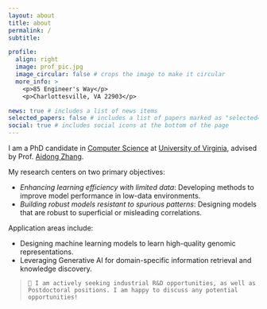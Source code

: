 ```yaml
---
layout: about
title: about
permalink: /
subtitle:

profile:
  align: right
  image: prof_pic.jpg
  image_circular: false # crops the image to make it circular
  more_info: >
    <p>85 Engineer's Way</p>
    <p>Charlottesville, VA 22903</p>

news: true # includes a list of news items
selected_papers: false # includes a list of papers marked as "selected={true}"
social: true # includes social icons at the bottom of the page
---
```


I am a PhD candidate in [Computer Science](https://engineering.virginia.edu/departments/computer-science)  at [University of Virginia](https://www.virginia.edu/),
advised by Prof. [Aidong Zhang](https://engineering.virginia.edu/faculty/aidong-zhang).

My research centers on two primary objectives:

  - _Enhancing learning efficiency with limited data_: Developing methods to improve model performance in low-data environments.
  - _Building robust models resistant to spurious patterns_: Designing models that are robust to superficial or misleading correlations.

Application areas include:
  - Designing machine learning models to learn high-quality genomic representations.
  - Leveraging Generative AI for domain-specific information retrieval and knowledge discovery.

 > `📣 I am actively seeking industrial R&D opportunities, as well as Postdoctoral positions. I am happy to discuss any potential opportunities!`
